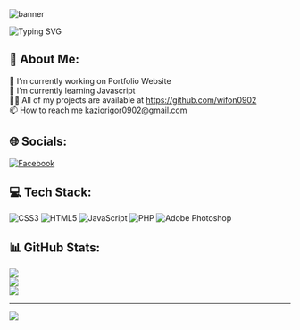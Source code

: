<img src="https://i.imgur.com/jk5Ei6C.png" alt="banner">

![Typing SVG](https://readme-typing-svg.demolab.com?font=Fira+Code&duration=4000&pause=1000&color=C095FF&width=435&lines=Hi+I'm+wifon)

## 💫 About Me:
🔭 I’m currently working on Portfolio Website<br>🌱 I’m currently learning Javascript<br>👨‍💻 All of my projects are available at https://github.com/wifon0902<br>📫 How to reach me kaziorigor0902@gmail.com


## 🌐 Socials:
[![Facebook](https://img.shields.io/badge/Facebook-%231877F2.svg?logo=Facebook&logoColor=white)](https://facebook.com/igor.kazior.5) 

## 💻 Tech Stack:
![CSS3](https://img.shields.io/badge/css3-%231572B6.svg?style=flat&logo=css3&logoColor=white) ![HTML5](https://img.shields.io/badge/html5-%23E34F26.svg?style=flat&logo=html5&logoColor=white) ![JavaScript](https://img.shields.io/badge/javascript-%23323330.svg?style=flat&logo=javascript&logoColor=%23F7DF1E) ![PHP](https://img.shields.io/badge/php-%23777BB4.svg?style=flat&logo=php&logoColor=white) ![Adobe Photoshop](https://img.shields.io/badge/adobephotoshop-%2331A8FF.svg?style=flat&logo=adobephotoshop&logoColor=white)
## 📊 GitHub Stats:
![](https://github-readme-stats.vercel.app/api/top-langs/?username=wifon0902&theme=react&hide_border=true&include_all_commits=false&count_private=false&layout=compact)<br/>
![](https://github-readme-stats.vercel.app/api?username=wifon0902&theme=react&hide_border=true&include_all_commits=false&count_private=false)<br/>
![](https://github-readme-streak-stats.herokuapp.com/?user=wifon0902&theme=react&hide_border=true)

---
[![](https://visitcount.itsvg.in/api?id=wifon0902&icon=1&color=1)](https://visitcount.itsvg.in)

<!-- Proudly created with GPRM ( https://gprm.itsvg.in ) -->

<!--
**wifon0902/wifon0902** is a ✨ _special_ ✨ repository because its `README.md` (this file) appears on your GitHub profile.

Here are some ideas to get you started:

- 🔭 I’m currently working on ...
- 🌱 I’m currently learning ...
- 👯 I’m looking to collaborate on ...
- 🤔 I’m looking for help with ...
- 💬 Ask me about ...
- 📫 How to reach me: ...
- 😄 Pronouns: ...
- ⚡ Fun fact: ...
-->
